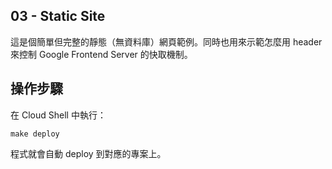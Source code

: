 ## 03 - Static Site

這是個簡單但完整的靜態（無資料庫）網頁範例。同時也用來示範怎麼用 header 來控制 Google Frontend Server 的快取機制。


## 操作步驟

在 Cloud Shell 中執行：

```#!shell
make deploy
```

程式就會自動 deploy 到對應的專案上。
